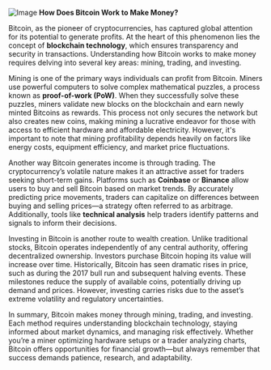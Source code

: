 
![Image](https://github.com/user-attachments/assets/31692037-0104-4703-abd1-696b6a7dd41b)
**How Does Bitcoin Work to Make Money?**

Bitcoin, as the pioneer of cryptocurrencies, has captured global attention for its potential to generate profits. At the heart of this phenomenon lies the concept of **blockchain technology**, which ensures transparency and security in transactions. Understanding how Bitcoin works to make money requires delving into several key areas: mining, trading, and investing.

Mining is one of the primary ways individuals can profit from Bitcoin. Miners use powerful computers to solve complex mathematical puzzles, a process known as **proof-of-work (PoW)**. When they successfully solve these puzzles, miners validate new blocks on the blockchain and earn newly minted Bitcoins as rewards. This process not only secures the network but also creates new coins, making mining a lucrative endeavor for those with access to efficient hardware and affordable electricity. However, it's important to note that mining profitability depends heavily on factors like energy costs, equipment efficiency, and market price fluctuations.

Another way Bitcoin generates income is through trading. The cryptocurrency’s volatile nature makes it an attractive asset for traders seeking short-term gains. Platforms such as **Coinbase** or **Binance** allow users to buy and sell Bitcoin based on market trends. By accurately predicting price movements, traders can capitalize on differences between buying and selling prices—a strategy often referred to as arbitrage. Additionally, tools like **technical analysis** help traders identify patterns and signals to inform their decisions.

Investing in Bitcoin is another route to wealth creation. Unlike traditional stocks, Bitcoin operates independently of any central authority, offering decentralized ownership. Investors purchase Bitcoin hoping its value will increase over time. Historically, Bitcoin has seen dramatic rises in price, such as during the 2017 bull run and subsequent halving events. These milestones reduce the supply of available coins, potentially driving up demand and prices. However, investing carries risks due to the asset’s extreme volatility and regulatory uncertainties.

In summary, Bitcoin makes money through mining, trading, and investing. Each method requires understanding blockchain technology, staying informed about market dynamics, and managing risk effectively. Whether you’re a miner optimizing hardware setups or a trader analyzing charts, Bitcoin offers opportunities for financial growth—but always remember that success demands patience, research, and adaptability.
